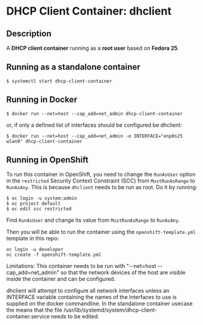 # DHCP Client Container: dhclient


## Description

A **DHCP client container** running as a **root user** based on **Fedora 25**. 


## Running as a standalone container

```
$ systemctl start dhcp-client-container
```

## Running in Docker

```
$ docker run --net=host --cap_add=net_admin dhcp-client-container
```
or, if only a defined list of interfaces should be configured be dhclient:
```
$ docker run --net=host --cap_add=net_admin -e INTERFACE="enp0s25 wlan0" dhcp-client-container
```

## Running in OpenShift

To run this container in OpenShift, you need to change the `RunAsUser` option in the `restricted` Security Context Constraint (SCC) from `MustRunAsRange` to `RunAsAny`. This is because `dhclient` needs to be run as root. Do it by running:

```
$ oc login -u system:admin
$ oc project default
$ oc edit scc restricted
```

Find `RunAsUser` and change its value from `MustRunAsRange` to `RunAsAny`.

Then you will be able to run the container using the `openshift-template.yml` template in this repo:

```
oc login -u developer
oc create -f openshift-template.yml
```

Limitations:
This container needs to be run with "--net=host --cap_add=net_admin" so that the network devices of the host are visible inside the container and can be configured.

dhclient will attempt to configure all network interfaces unless an INTERFACE variable containing the names of the interfaces to use is supplied on the docker commandline.
In the standalone container usecase the means that the file /usr/lib/systemd/system/dhcp-client-container.service needs to be edited.
